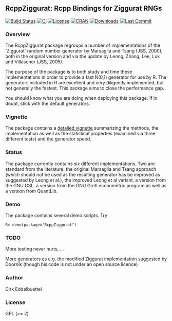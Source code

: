 
## RcppZiggurat: Rcpp Bindings for Ziggurat RNGs

[![Build Status](https://travis-ci.org/eddelbuettel/rcppziggurat.svg)](https://travis-ci.org/eddelbuettel/rcppziggurat) 
[![CI](https://github.com/eddelbuettel/rcppziggurat/workflows/ci/badge.svg)](https://github.com/eddelbuettel/rcppziggurat/actions?query=workflow%3Aci)
[![License](http://img.shields.io/badge/license-GPL%20%28%3E=%202%29-brightgreen.svg?style=flat)](http://www.gnu.org/licenses/gpl-2.0.html) 
[![CRAN](http://www.r-pkg.org/badges/version/RcppZiggurat)](https://cran.r-project.org/package=RcppZiggurat) 
[![Downloads](http://cranlogs.r-pkg.org/badges/RcppZiggurat?color=brightgreen)](https://www.r-pkg.org:443/pkg/RcppZiggurat)
[![Last Commit](https://img.shields.io/github/last-commit/eddelbuettel/rcppziggurat)](https://github.com/eddelbuettel/rcppziggurat)

### Overview

The RcppZiggurat package regroups a number of implementations of the
'Ziggurat' random number generator by Marsaglia and Tsang (JSS, 2000), both
in the original version and via the update by Leong, Zhang, Lee, Luk and
Villasenor (JSS, 2005).

The purpose of the package is to both study and time these implementations in
order to provide a fast N(0,1) generator for use by R.  The generators
included in R are excellent and very diligently implemented, but not
generally the fastest.  This package aims to close the performance gap.

You should know what you are doing when deploying this package. If in doubt,
stick with the default generators.

### Vignette
 
The package contains a [detailed vignette](http://dirk.eddelbuettel.com/papers/RcppZiggurat.pdf)  summarizing the methods, the
implementation as well as the statistical properties (examined via three
different tests) and the generator speed. 

### Status

The package currently contains six different implementations. Two are
standard from the literature: the original Marsaglia and Tsang approach (which should *not* be 
used as the resulting generator has be improved as suggested by Leong et
al.), the improved Leong et al variant, a version from the GNU GSL, a version
from the GNU Gretl econometric program as well as a version from QuantLib.

### Demo

The package contains several demo scripts. Try

    R> demo(package="RcppZiggurat")

### TODO

More testing never hurts, ...

More generators as e.g. the modified Ziggurat implementation suggested by 
Doornik (though his code is not under an open source licence)

### Author

Dirk Eddelbuettel

### License

GPL (>= 2)

